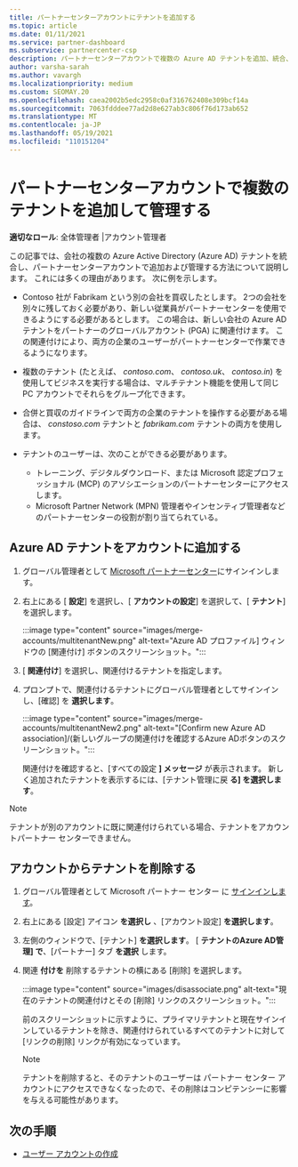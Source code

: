 ```yaml
---
title: パートナーセンターアカウントにテナントを追加する
ms.topic: article
ms.date: 01/11/2021
ms.service: partner-dashboard
ms.subservice: partnercenter-csp
description: パートナーセンターアカウントで複数の Azure AD テナントを追加、統合、または管理する方法と、その方法について説明します。
author: varsha-sarah
ms.author: vavargh
ms.localizationpriority: medium
ms.custom: SEOMAY.20
ms.openlocfilehash: caea2002b5edc2958c0af316762408e309bcf14a
ms.sourcegitcommit: 7063fdddee77ad2d8e627ab3c806f76d173ab652
ms.translationtype: MT
ms.contentlocale: ja-JP
ms.lasthandoff: 05/19/2021
ms.locfileid: "110151204"
---
```

# <a name="add-and-manage-multiple-tenants-in-your-partner-center-account"></a>パートナーセンターアカウントで複数のテナントを追加して管理する


**適切なロール**: 全体管理者 |アカウント管理者

この記事では、会社の複数の Azure Active Directory (Azure AD) テナントを統合し、パートナーセンターアカウントで追加および管理する方法について説明します。 これには多くの理由があります。 次に例を示します。

- Contoso 社が Fabrikam という別の会社を買収したとします。 2つの会社を別々に残しておく必要があり、新しい従業員がパートナーセンターを使用できるようにする必要があるとします。 この場合は、新しい会社の Azure AD テナントをパートナーのグローバルアカウント (PGA) に関連付けます。 この関連付けにより、両方の企業のユーザーがパートナーセンターで作業できるようになります。

- 複数のテナント (たとえば、 *contoso.com*、 *contoso.uk*、 *contoso.in*) を使用してビジネスを実行する場合は、マルチテナント機能を使用して同じ PC アカウントでそれらをグループ化できます。

- 合併と買収のガイドラインで両方の企業のテナントを操作する必要がある場合は、 *constoso.com* テナントと *fabrikam.com* テナントの両方を使用します。

- テナントのユーザーは、次のことができる必要があります。
    * トレーニング、デジタルダウンロード、または Microsoft 認定プロフェッショナル (MCP) のアソシエーションのパートナーセンターにアクセスします。
    * Microsoft Partner Network (MPN) 管理者やインセンティブ管理者などのパートナーセンターの役割が割り当てられている。

## <a name="add-an-azure-ad-tenant-to-your-account"></a>Azure AD テナントをアカウントに追加する

1. グローバル管理者として [Microsoft パートナーセンター](https://partner.microsoft.com/dashboard)にサインインします。

1. 右上にある [ **設定**] を選択し、[ **アカウントの設定**] を選択して、[ **テナント**] を選択します。
 
   :::image type="content" source="images/merge-accounts/multitenantNew.png" alt-text="Azure AD プロファイル] ウィンドウの [関連付け] ボタンのスクリーンショット。"::: 

1. [ **関連付け**] を選択し、関連付けるテナントを指定します。

1. プロンプトで、関連付けるテナントにグローバル管理者としてサインインし、[確認] を **選択します**。 

   :::image type="content" source="images/merge-accounts/multitenantNew2.png" alt-text="[Confirm new Azure AD association]/(新しいグループの関連付けを確認するAzure ADボタンのスクリーンショット。"::: 

   関連付けを確認すると、[すべての設定 **] メッセージ** が表示されます。 新しく追加されたテナントを表示するには、[テナント管理に戻 **る] を選択します**。 
 
>[!NOTE]
>テナントが別のアカウントに既に関連付けられている場合、テナントをアカウントパートナー センターできません。


## <a name="remove-a-tenant-from-your-account"></a>アカウントからテナントを削除する
 
1. グローバル管理者として Microsoft パートナー センター に [サインインします](https://partner.microsoft.com/dashboard)。

1. 右上にある [設定] アイコン **を選択し** 、[アカウント設定] **を選択します**。

1. 左側のウィンドウで、[テナント] **を選択します**。 [ **テナントのAzure AD管理] で**、[パートナー] タブ **を選択** します。
 
1. 関連 **付けを** 削除するテナントの横にある [削除] を選択します。

   :::image type="content" source="images/disassociate.png" alt-text="現在のテナントの関連付けとその [削除] リンクのスクリーンショット。":::

   前のスクリーンショットに示すように、プライマリテナントと現在サインインしているテナントを除き、関連付けられているすべてのテナントに対して [リンクの削除] リンクが有効になっています。 

   > [!NOTE]   
   > テナントを削除すると、そのテナントのユーザーは パートナー センター アカウントにアクセスできなくなったので、その削除はコンピテンシーに影響を与える可能性があります。 

## <a name="next-steps"></a>次の手順

- [ユーザー アカウントの作成](create-user-accounts-and-set-permissions.md)






